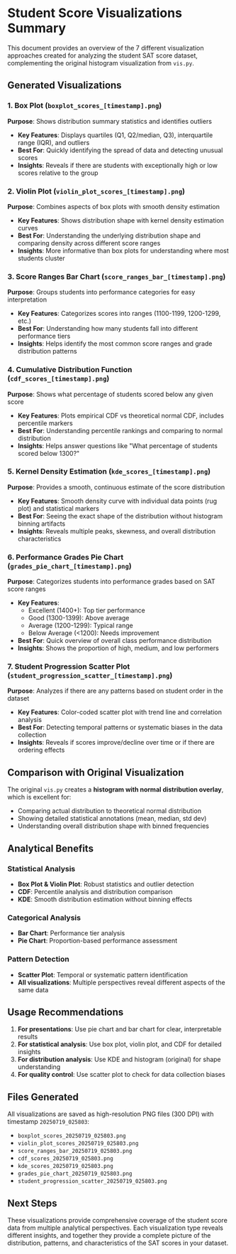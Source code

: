 # Student Score Visualizations Summary

This document provides an overview of the 7 different visualization approaches created for analyzing the student SAT score dataset, complementing the original histogram visualization from `vis.py`.

## Generated Visualizations

### 1. Box Plot (`boxplot_scores_[timestamp].png`)
**Purpose**: Shows distribution summary statistics and identifies outliers
- **Key Features**: Displays quartiles (Q1, Q2/median, Q3), interquartile range (IQR), and outliers
- **Best For**: Quickly identifying the spread of data and detecting unusual scores
- **Insights**: Reveals if there are students with exceptionally high or low scores relative to the group

### 2. Violin Plot (`violin_plot_scores_[timestamp].png`)
**Purpose**: Combines aspects of box plots with smooth density estimation
- **Key Features**: Shows distribution shape with kernel density estimation curves
- **Best For**: Understanding the underlying distribution shape and comparing density across different score ranges
- **Insights**: More informative than box plots for understanding where most students cluster

### 3. Score Ranges Bar Chart (`score_ranges_bar_[timestamp].png`)
**Purpose**: Groups students into performance categories for easy interpretation
- **Key Features**: Categorizes scores into ranges (1100-1199, 1200-1299, etc.)
- **Best For**: Understanding how many students fall into different performance tiers
- **Insights**: Helps identify the most common score ranges and grade distribution patterns

### 4. Cumulative Distribution Function (`cdf_scores_[timestamp].png`)
**Purpose**: Shows what percentage of students scored below any given score
- **Key Features**: Plots empirical CDF vs theoretical normal CDF, includes percentile markers
- **Best For**: Understanding percentile rankings and comparing to normal distribution
- **Insights**: Helps answer questions like "What percentage of students scored below 1300?"

### 5. Kernel Density Estimation (`kde_scores_[timestamp].png`)
**Purpose**: Provides a smooth, continuous estimate of the score distribution
- **Key Features**: Smooth density curve with individual data points (rug plot) and statistical markers
- **Best For**: Seeing the exact shape of the distribution without histogram binning artifacts
- **Insights**: Reveals multiple peaks, skewness, and overall distribution characteristics

### 6. Performance Grades Pie Chart (`grades_pie_chart_[timestamp].png`)
**Purpose**: Categorizes students into performance grades based on SAT score ranges
- **Key Features**: 
  - Excellent (1400+): Top tier performance
  - Good (1300-1399): Above average
  - Average (1200-1299): Typical range
  - Below Average (<1200): Needs improvement
- **Best For**: Quick overview of overall class performance distribution
- **Insights**: Shows the proportion of high, medium, and low performers

### 7. Student Progression Scatter Plot (`student_progression_scatter_[timestamp].png`)
**Purpose**: Analyzes if there are any patterns based on student order in the dataset
- **Key Features**: Color-coded scatter plot with trend line and correlation analysis
- **Best For**: Detecting temporal patterns or systematic biases in the data collection
- **Insights**: Reveals if scores improve/decline over time or if there are ordering effects

## Comparison with Original Visualization

The original `vis.py` creates a **histogram with normal distribution overlay**, which is excellent for:
- Comparing actual distribution to theoretical normal distribution
- Showing detailed statistical annotations (mean, median, std dev)
- Understanding overall distribution shape with binned frequencies

## Analytical Benefits

### Statistical Analysis
- **Box Plot & Violin Plot**: Robust statistics and outlier detection
- **CDF**: Percentile analysis and distribution comparison
- **KDE**: Smooth distribution estimation without binning effects

### Categorical Analysis
- **Bar Chart**: Performance tier analysis
- **Pie Chart**: Proportion-based performance assessment

### Pattern Detection
- **Scatter Plot**: Temporal or systematic pattern identification
- **All visualizations**: Multiple perspectives reveal different aspects of the same data

## Usage Recommendations

1. **For presentations**: Use pie chart and bar chart for clear, interpretable results
2. **For statistical analysis**: Use box plot, violin plot, and CDF for detailed insights
3. **For distribution analysis**: Use KDE and histogram (original) for shape understanding
4. **For quality control**: Use scatter plot to check for data collection biases

## Files Generated

All visualizations are saved as high-resolution PNG files (300 DPI) with timestamp `20250719_025803`:
- `boxplot_scores_20250719_025803.png`
- `violin_plot_scores_20250719_025803.png`
- `score_ranges_bar_20250719_025803.png`
- `cdf_scores_20250719_025803.png`
- `kde_scores_20250719_025803.png`
- `grades_pie_chart_20250719_025803.png`
- `student_progression_scatter_20250719_025803.png`

## Next Steps

These visualizations provide comprehensive coverage of the student score data from multiple analytical perspectives. Each visualization type reveals different insights, and together they provide a complete picture of the distribution, patterns, and characteristics of the SAT scores in your dataset.